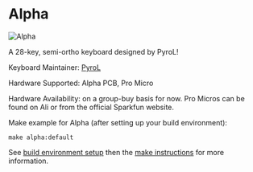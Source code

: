 # Alpha

![Alpha](https://i.imgur.com/J6EJ30N.jpg)

A 28-key, semi-ortho keyboard designed by PyroL!

Keyboard Maintainer: [PyroL](https://www.github.com/PyrooL)

Hardware Supported: Alpha PCB, Pro Micro

Hardware Availability: on a group-buy basis for now. Pro Micros can be found on Ali or from the official Sparkfun website.

Make example for Alpha (after setting up your build environment):

    make alpha:default

See [build environment setup](https://docs.qmk.fm/install-build-tools) then the [make instructions](https://docs.qmk.fm/faq/build-compile-qmk) for more information.